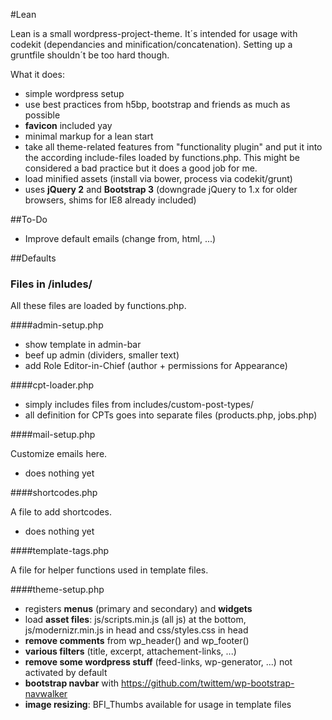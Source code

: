 #Lean

Lean is a small wordpress-project-theme.
It´s intended for usage with codekit (dependancies and minification/concatenation). Setting up a gruntfile shouldn´t be too hard though.

What it does:

- simple wordpress setup
- use best practices from h5bp, bootstrap and friends as much as possible
- **favicon** included yay
- minimal markup for a lean start
- take all theme-related features from "functionality plugin" and put it into the according include-files loaded by functions.php. This might be considered a bad practice but it does a good job for me.
- load minified assets (install via bower, process via codekit/grunt)
- uses **jQuery 2** and **Bootstrap 3** (downgrade jQuery to 1.x for older browsers, shims for IE8 already included)

##To-Do

- Improve default emails (change from, html, ...)


##Defaults

### Files in /inludes/

All these files are loaded by functions.php.

####admin-setup.php

- show template in admin-bar
- beef up admin (dividers, smaller text)
- add Role Editor-in-Chief (author + permissions for Appearance)

####cpt-loader.php

- simply includes files from includes/custom-post-types/
- all definition for CPTs goes into separate files (products.php, jobs.php)

####mail-setup.php

Customize emails here.

- does nothing yet

####shortcodes.php

A file to add shortcodes.

- does nothing yet

####template-tags.php

A file for helper functions used in template files.

####theme-setup.php

- registers **menus** (primary and secondary) and **widgets**
- load **asset files**: js/scripts.min.js (all js) at the bottom, js/modernizr.min.js in head and css/styles.css in head
- **remove comments** from wp_header() and wp_footer()
- **various filters** (title, excerpt, attachement-links, ...)
- **remove some wordpress stuff** (feed-links, wp-generator, ...) not activated by default
- **bootstrap navbar** with https://github.com/twittem/wp-bootstrap-navwalker
- **image resizing**: BFI_Thumbs available for usage in template files

